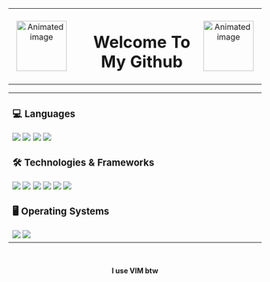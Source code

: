 <table align="center">
  <tr>
    <td align="center" width=200>
      <img src="https://user-images.githubusercontent.com/74038190/240815616-7b282ec6-fcc3-4600-90a7-2c3140549f58.gif" width="100px" alt="Animated image">
    </td>
    <td align="center" width=500>
     <div id="user-content-toc">
  <ul align="center" style="list-style: none;">
    <summary>
      <h1>Welcome To My Github</h1>
    </summary>
  </ul>
</div>
    </td>
    <td align="center" width=200>
      <img src="https://user-images.githubusercontent.com/74038190/240815616-7b282ec6-fcc3-4600-90a7-2c3140549f58.gif" width="100px" alt="Animated image">
    </td>
  </tr>
</table>

<table align="center">
  <tr align="left" >
    <td align="left" width=900>
<h3 align="left">💻 Languages</h3>
<div align="left"> 
    <a href="https://github.com/Caleb-S?tab=repositories&q=&type=&language=python&sort=">
        <img src="https://img.shields.io/badge/python-black?style=for-the-badge&logo=python"></a>
    <a href="https://github.com/Caleb-S?tab=repositories&q=&type=&language=javascript&sort=">
        <img src="https://img.shields.io/badge/javascript-black?style=for-the-badge&logo=javascript"></a>
    <a href="https://github.com/Caleb-S?tab=repositories&q=&type=&language=typescript&sort=">
        <img src="https://img.shields.io/badge/typescript-black?style=for-the-badge&logo=typescript"></a>
    <a href="https://github.com/Caleb-S?tab=repositories&q=&type=&language=java&sort=">
        <img src="https://img.shields.io/badge/java-black?style=for-the-badge&logo=openjdk"></a>
</div>

<h3 align="left">🛠️ Technologies & Frameworks</h3>
<div align="left">
    <a href="https://github.com/Caleb-S?tab=repositories&q=&type=&language=html&sort=">
      <img src="https://img.shields.io/badge/html5-black?style=for-the-badge&logo=html5"></a>
    <a href="https://github.com/Caleb-S?tab=repositories&q=&type=&language=css&sort=">
      <img src="https://img.shields.io/badge/css3-black?style=for-the-badge&logo=css3"></a>
    <a href="https://github.com/Caleb-S?tab=repositories&q=tailwind&type=&language=&sort=">
      <img src="https://img.shields.io/badge/tailwindcss-black?style=for-the-badge&logo=tailwind-css"></a>
    <a href="https://github.com/Caleb-S?tab=repositories&q=react&type=&language=&sort=">
      <img src="https://img.shields.io/badge/react-black?style=for-the-badge&logo=react"></a>
    <a href="https://github.com/Caleb-S?tab=repositories&q=aws&type=&language=&sort=">
      <img src="https://img.shields.io/badge/aws-black?style=for-the-badge&logo=amazonaws"></a>
    <a href="https://github.com/Caleb-S?tab=repositories&q=webflow&type=&language=&sort=">
      <img src="https://img.shields.io/badge/webflow-black?style=for-the-badge&logo=webflow"></a>
</div>

<h3 align="left">🖥️ Operating Systems</h3>
<div align="left">
    <img src="https://img.shields.io/badge/Windows-black?style=for-the-badge&logo=Windows">
    <img src="https://img.shields.io/badge/Linux-black?style=for-the-badge&logo=Linux">
</div>
</td>
</tr>
</table>

<br>


<p align="center">
    <b>I use VIM btw</b>
</p>

